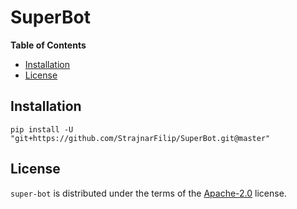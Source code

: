 # SuperBot

**Table of Contents**

- [Installation](#installation)
- [License](#license)

## Installation

```console
pip install -U "git+https://github.com/StrajnarFilip/SuperBot.git@master"
```

## License

`super-bot` is distributed under the terms of the [Apache-2.0](https://spdx.org/licenses/Apache-2.0.html) license.
